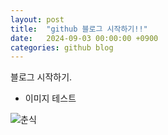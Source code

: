 ```yaml
---
layout: post
title:  "github 블로그 시작하기!!"
date:   2024-09-03 00:00:00 +0900
categories: github blog
---
```

블로그 시작하기.

- 이미지 테스트
<img src="../assets/img/choonsik.gif" alt="춘식">